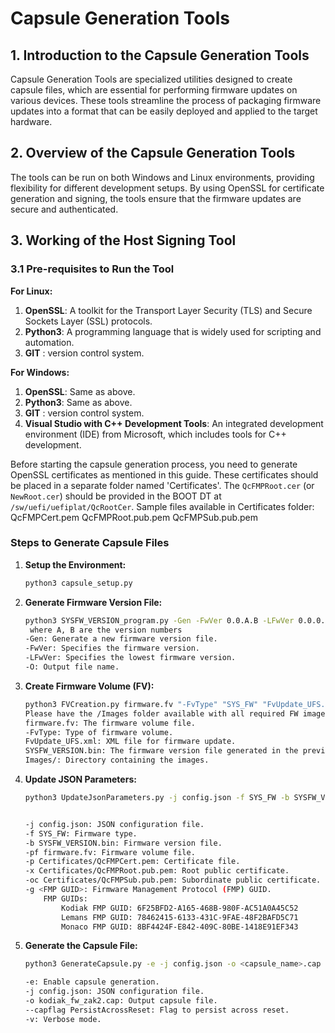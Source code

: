 # Capsule Generation Tools

## 1. Introduction to the Capsule Generation Tools

Capsule Generation Tools are specialized utilities designed to create capsule files, which are essential for performing firmware updates on various devices. These tools streamline the process of packaging firmware updates into a format that can be easily deployed and applied to the target hardware.

## 2. Overview of the Capsule Generation Tools

The tools can be run on both Windows and Linux environments, providing flexibility for different development setups. By using OpenSSL for certificate generation and signing, the tools ensure that the firmware updates are secure and authenticated.

## 3. Working of the Host Signing Tool

### 3.1 Pre-requisites to Run the Tool

**For Linux:**
1. **OpenSSL**: A toolkit for the Transport Layer Security (TLS) and Secure Sockets Layer (SSL) protocols.
2. **Python3**: A programming language that is widely used for scripting and automation.
3. **GIT** : version control system.

**For Windows:**
1. **OpenSSL**: Same as above.
2. **Python3**: Same as above.
3. **GIT** : version control system.
4. **Visual Studio with C++ Development Tools**: An integrated development environment (IDE) from Microsoft, which includes tools for C++ development.

Before starting the capsule generation process, you need to generate OpenSSL certificates as mentioned in this guide. These certificates should be placed in a separate folder named 'Certificates'. The `QcFMPRoot.cer` (or `NewRoot.cer`) should be provided in the BOOT DT at `/sw/uefi/uefiplat/QcRootCer`.
Sample files available in Certificates folder:
QcFMPCert.pem
QcFMPRoot.pub.pem
QcFMPSub.pub.pem

### Steps to Generate Capsule Files

1. **Setup the Environment:**
   ```sh
   python3 capsule_setup.py
2. **Generate Firmware Version File:**
   ```sh
   python3 SYSFW_VERSION_program.py -Gen -FwVer 0.0.A.B -LFwVer 0.0.0.0 -O SYSFW_VERSION.bin
    where A, B are the version numbers
   -Gen: Generate a new firmware version file.
   -FwVer: Specifies the firmware version.
   -LFwVer: Specifies the lowest firmware version.
   -O: Output file name.
3. **Create Firmware Volume (FV):**
   ```sh
   python3 FVCreation.py firmware.fv "-FvType" "SYS_FW" "FvUpdate_UFS.xml" SYSFW_VERSION.bin Images/
   Please have the /Images folder available with all required FW images, as per FvUpdate_UFS.xml
   firmware.fv: The firmware volume file.
   -FvType: Type of firmware volume.
   FvUpdate_UFS.xml: XML file for firmware update.
   SYSFW_VERSION.bin: The firmware version file generated in the previous step.
   Images/: Directory containing the images.
4. **Update JSON Parameters:**
   ```sh
   python3 UpdateJsonParameters.py -j config.json -f SYS_FW -b SYSFW_VERSION.bin -pf firmware.fv -p Certificates/QcFMPCert.pem -x Certificates/QcFMPRoot.pub.pem -oc Certificates/QcFMPSub.pub.pem -g <FMP GUID>
   

   -j config.json: JSON configuration file.
   -f SYS_FW: Firmware type.
   -b SYSFW_VERSION.bin: Firmware version file.
   -pf firmware.fv: Firmware volume file.
   -p Certificates/QcFMPCert.pem: Certificate file.
   -x Certificates/QcFMPRoot.pub.pem: Root public certificate.
   -oc Certificates/QcFMPSub.pub.pem: Subordinate public certificate.
   -g <FMP GUID>: Firmware Management Protocol (FMP) GUID.
       FMP GUIDs:
           Kodiak FMP GUID: 6F25BFD2-A165-468B-980F-AC51A0A45C52
           Lemans FMP GUID: 78462415-6133-431C-9FAE-48F2BAFD5C71
           Monaco FMP GUID: 8BF4424F-E842-409C-80BE-1418E91EF343
5. **Generate the Capsule File:**
   ```sh
   python3 GenerateCapsule.py -e -j config.json -o <capsule_name>.cap --capflag PersistAcrossReset -v
   
   -e: Enable capsule generation.
   -j config.json: JSON configuration file.
   -o kodiak_fw_zak2.cap: Output capsule file.
   --capflag PersistAcrossReset: Flag to persist across reset.
   -v: Verbose mode.
